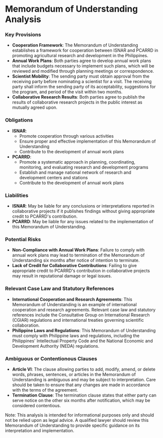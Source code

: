 **Memorandum of Understanding Analysis**
=====================================

### Key Provisions

*   **Cooperation Framework**: The Memorandum of Understanding establishes a framework for cooperation between ISNAR and PCARRD in promoting agricultural research and development in the Philippines.
*   **Annual Work Plans**: Both parties agree to develop annual work plans that include budgets necessary to implement such plans, which will be reviewed and modified through planning meetings or correspondence.
*   **Scientist Mobility**: The sending party must obtain approval from the receiving party before nominating a scientist for a visit. The receiving party shall inform the sending party of its acceptability, suggestions for the program, and period of the visit within two months.
*   **Collaborative Research Results**: Both parties agree to publish the results of collaborative research projects in the public interest as mutually agreed upon.

### Obligations

*   **ISNAR**:
    *   Promote cooperation through various activities
    *   Ensure proper and effective implementation of this Memorandum of Understanding
    *   Contribute to the development of annual work plans
*   **PCARRD**:
    *   Promote a systematic approach in planning, coordinating, monitoring, and evaluating research and development programs
    *   Establish and manage national network of research and development centers and stations
    *   Contribute to the development of annual work plans

### Liabilities

*   **ISNAR**: May be liable for any conclusions or interpretations reported in collaborative projects if it publishes findings without giving appropriate credit to PCARRD's contribution.
*   **PCARRD**: May be liable for any issues related to the implementation of this Memorandum of Understanding.

### Potential Risks

*   **Non-Compliance with Annual Work Plans**: Failure to comply with annual work plans may lead to termination of the Memorandum of Understanding six months after notice of intention to terminate.
*   **Lack of Credit for Collaborative Contributions**: Failing to give appropriate credit to PCARRD's contribution in collaborative projects may result in reputational damage or legal issues.

### Relevant Case Law and Statutory References

*   **International Cooperation and Research Agreements**: This Memorandum of Understanding is an example of international cooperation and research agreements. Relevant case law and statutory references include the Consultative Group on International Research (CGIAR) regulations and international treaties governing scientific collaboration.
*   **Philippine Laws and Regulations**: This Memorandum of Understanding must comply with Philippine laws and regulations, including the Philippines' Intellectual Property Code and the National Economic and Development Authority (NEDA) regulations.

### Ambiguous or Contentionous Clauses

*   **Article VI**: The clause allowing parties to add, modify, amend, or delete words, phrases, sentences, or articles in the Memorandum of Understanding is ambiguous and may be subject to interpretation. Care should be taken to ensure that any changes are made in accordance with the terms of the agreement.
*   **Termination Clause**: The termination clause states that either party can serve notice on the other six months after notification, which may be considered contentious.

Note: This analysis is intended for informational purposes only and should not be relied upon as legal advice. A qualified lawyer should review this Memorandum of Understanding to provide specific guidance on its interpretation and implementation.